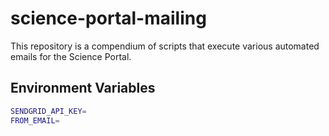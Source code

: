 # science-portal-mailing

This repository is a compendium of scripts that execute various automated emails for the Science Portal.

## Environment Variables

```bash
SENDGRID_API_KEY=
FROM_EMAIL=
```